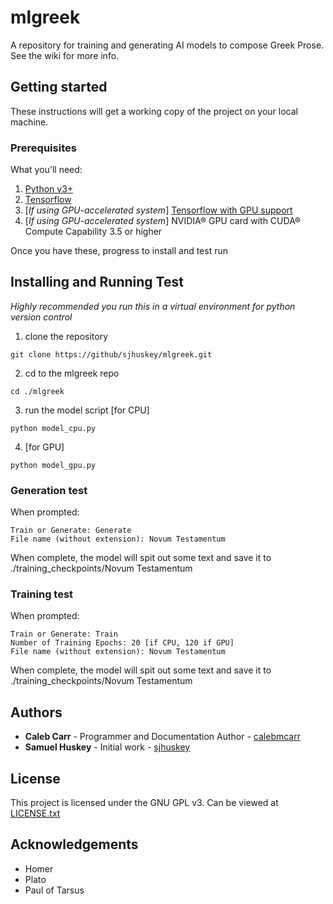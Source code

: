 # mlgreek
A repository for training and generating AI models to compose Greek Prose.  See the wiki for more info.
## Getting started
These instructions will get a working copy of the project on your local machine.
### Prerequisites
What you'll need:
1. [Python v3+](https://www.python.org/downloads/)
2. [Tensorflow](https://www.tensorflow.org/install)
3. [*If using GPU-accelerated system*] [Tensorflow with GPU support](https://www.tensorflow.org/install/gpu)
4. [*If using GPU-accelerated system*] NVIDIA® GPU card with CUDA® Compute Capability 3.5 or higher

Once you have these, progress to install and test run
## Installing and Running Test 
*Highly recommended you run this in a virtual environment for python version control*
1. clone the repository
```
git clone https://github/sjhuskey/mlgreek.git
```
2. cd to the mlgreek repo
```
cd ./mlgreek
```
3. run the model script
[for CPU]
```
python model_cpu.py
```
4. [for GPU]
```
python model_gpu.py
```
### Generation test
When prompted:
```
Train or Generate: Generate
File name (without extension): Novum Testamentum
```
When complete, the model will spit out some text and save it to ./training_checkpoints/Novum Testamentum
### Training test
When prompted:
```
Train or Generate: Train
Number of Training Epochs: 20 [if CPU, 120 if GPU]
File name (without extension): Novum Testamentum
```
When complete, the model will spit out some text and save it to ./training_checkpoints/Novum Testamentum
## Authors
* **Caleb Carr** - Programmer and Documentation Author - [calebmcarr](https://github.com/calebmcarr)
* **Samuel Huskey** - Initial work - [sjhuskey](https://github.com/sjhuskey)
## License
This project is licensed under the GNU GPL v3.  Can be viewed at [LICENSE.txt](LICENSE.txt)

## Acknowledgements
* Homer
* Plato
* Paul of Tarsus
